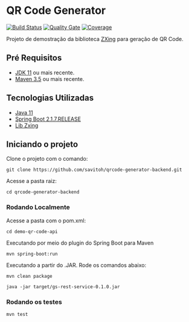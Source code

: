 # QR Code Generator

[![Build Status](https://travis-ci.org/savitoh/qr-code-generator-backend.svg?branch=master)](https://travis-ci.org/savitoh/qr-code-generator-backend.svg?branch=master)
[![Quality Gate](https://sonarcloud.io/api/project_badges/measure?project=com.savitoh:demo-qr-code&metric=alert_status)](https://sonarcloud.io/dashboard/index/com.savitoh:demo-qr-code)
[![Coverage](https://sonarcloud.io/api/project_badges/measure?project=com.savitoh:demo-qr-code&metric=coverage)](https://sonarcloud.io/component_measures?id=com.savitoh:demo-qr-code&metric=coverage)

Projeto de demostração da biblioteca [ZXing] para geração de QR Code.

## Pré Requisitos

- [JDK 11] ou mais recente.
- [Maven 3.5] ou mais recente.

## Tecnologias Utilizadas

- [Java 11]
- [Spring Boot 2.1.7.RELEASE]
- [Lib Zxing]

## Iniciando o projeto

Clone o projeto com o comando:

```
git clone https://github.com/savitoh/qrcode-generator-backend.git
```

Acesse a pasta raiz:

```
cd qrcode-generator-backend
```

### Rodando Localmente

Acesse a pasta com o pom.xml:

```
cd demo-qr-code-api
```

Executando por meio do plugin do Spring Boot para Maven

```
mvn spring-boot:run
```

Executando a partir do .JAR. Rode os comandos abaixo:


```
mvn clean package
```

```
java -jar target/gs-rest-service-0.1.0.jar
```

### Rodando os testes

```
mvn test
```


[ZXing]: <https://opensource.google/projects/zxing>
[Lib ZXing]: <https://opensource.google/projects/zxing>
[Java 11]: <https://www.oracle.com/java/technologies/javase-jdk11-downloads.html>
[Spring Boot 2.1.7.RELEASE]: <https://spring.io/projects/spring-boot>
[JDK 11]: <https://www.oracle.com/java/technologies/javase-downloads.html>
[Maven 3.5]: <https://maven.apache.org/download.cgi>
